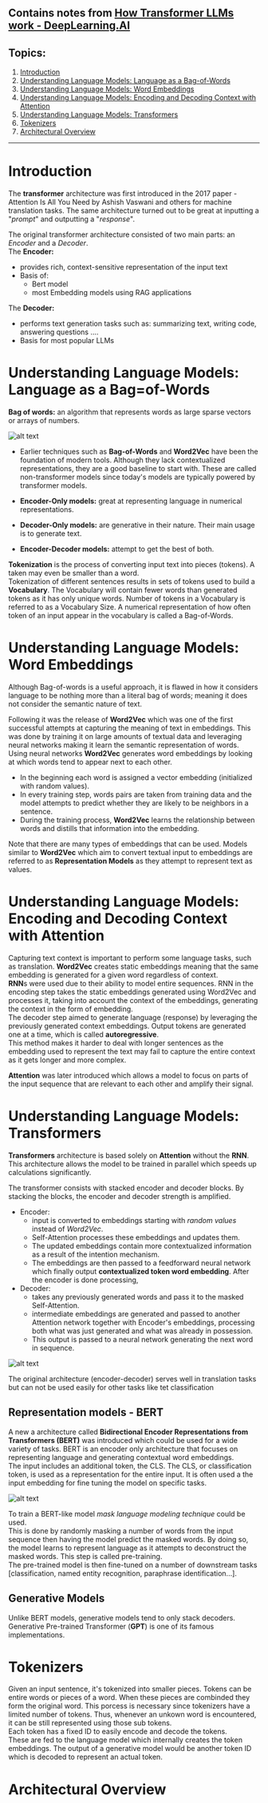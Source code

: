 Contains notes from [How Transformer LLMs work - DeepLearning.AI](https://learn.deeplearning.ai/courses/how-transformer-llms-work)
-----------
## Topics:

1. [Introduction](#intro)
2. [Understanding Language Models: Language as a Bag-of-Words](#bagOFwords)
3. [Understanding Language Models: Word Embeddings](#embeddings)
4. [Understanding Language Models: Encoding and Decoding Context with Attention](#EncodeDecode)
5. [Understanding Language Models: Transformers](#transformers)
6. [Tokenizers](#tokenizers)
7. [Architectural Overview](#arch_over)

-----------
# Introduction
<a id="intro"></a>
The **transformer** architecture was first introduced in the 2017 paper - Attention Is All You Need by Ashish Vaswani and others for machine translation tasks. The same architecture turned out to be great at inputting a "*prompt*" and outputting a "*response*".  

The original transformer architecture consisted of two main parts: an *Encoder* and a *Decoder*.  
The **Encoder:**
- provides rich, context-sensitive representation of the input text
- Basis of:
    - Bert model
    - most Embedding models using RAG applications

The **Decoder:**
- performs text generation tasks such as: summarizing text, writing code, answering questions ....
- Basis for most popular LLMs 

# Understanding Language Models: Language as a Bag=of-Words
<a id="bagOFwords"></a>

**Bag of words:** an algorithm that represents words as large sparse vectors or arrays of numbers.  

![alt text](image.png)  
- Earlier techniques such as **Bag-of-Words** and  **Word2Vec** have been the foundation of modern tools. Although they lack contextualized representations, they are a good baseline to start with. These are called non-transformer models since today's models are typically powered by transformer models.

- **Encoder-Only models:** great at representing language in numerical representations.

- **Decoder-Only models:** are generative in their nature. Their main usage is to generate text. 

- **Encoder-Decoder models:** attempt to get the best of both. 

**Tokenization** is the process of converting input text into pieces (tokens). A taken may even be smaller than a word.  
Tokenization of different sentences results in sets of tokens used to build a **Vocabulary**. The Vocabulary will contain fewer words than generated tokens as it has only unique words. Number of tokens in a Vocabulary is referred to as a Vocabulary Size. A numerical representation of how often token of an input appear in the vocabulary is called a Bag-of-Words.

# Understanding Language Models: Word Embeddings
<a id="embeddings"></a>

Although Bag-of-words is a useful approach, it is flawed in how it considers language to be nothing more than a literal bag of words; meaning it does not consider the semantic nature of text.  

Following it was the release of **Word2Vec** which was one of the first successful attempts at capturing the meaning of text in embeddings. This was done by training it on large amounts of textual data and leveraging neural networks making it learn the semantic representation of words.  
Using neural networks **Word2Vec** generates word embeddings by looking at which words tend to appear next to each other. 
- In the beginning each word is assigned a vector embedding (initialized with random values). 
- In every training step, words pairs are taken from training data and the model attempts to predict whether they are likely to be neighbors in a sentence.
- During the training process, **Word2Vec** learns the relationship between words and distills that information into the embedding.  

Note that there are many types of embeddings that can be used. Models similar to **Word2Vec** which aim to convert textual input to embeddings are referred to as **Representation Models** as they attempt to represent text as values.

# Understanding Language Models: Encoding and Decoding Context with Attention
<a id="EncodeDecode"></a>

Capturing text context is important to perform some language tasks, such as translation. 
**Word2Vec** creates static embeddings meaning that the same embedding is generated for a given word regardless of context.  
**RNN**s were used due to their ability to model entire sequences. RNN in the encoding step takes the static embeddings generated using Word2Vec and processes it, taking into account the context of the embeddings, generating the context in the form of embedding.  
The decoder step aimed to generate language (response) by leveraging the previously generated context embeddings. Output tokens are generated one at a time, which is called **autoregressive**.  
This method makes it harder to deal with longer sentences as the embedding used to represent the text may fail to  capture the entire context as it gets longer and more complex. 

**Attention** was later introduced which allows a model to focus on parts of the input sequence that are relevant to each other and amplify their signal. 

# Understanding Language Models: Transformers
<a id="transformers"></a>

**Transformers** architecture is based solely on **Attention** without the **RNN**. This architecture allows the model to be trained in parallel which speeds up calculations significantly.

The transformer consists with stacked encoder and decoder blocks. By stacking the blocks, the encoder and decoder strength is amplified.   
- Encoder: 
    - input is converted to embeddings starting with *random values* instead of *Word2Vec*.
    - Self-Attention processes these embeddings and updates them.
    - The updated embeddings contain more contextualized information as a result of the intention mechanism.
    - The embeddings are then passed to a feedforward neural network which finally output **contextualized token word embedding**.
After the encoder is done processing, 
- Decoder:
    - takes any previously generated words and pass it to the masked Self-Attention.
    - intermediate embeddings are generated and passed to another Attention network together with Encoder's embeddings, processing both what was just generated and what was already in possession.
    - This output is passed to a neural network generating the next word in sequence.

![alt text](image-1.png)

The original architecture (encoder-decoder) serves well in translation tasks but can not be used easily for other tasks like tet classification 

## Representation models - BERT

A new a architecture called **Bidirectional Encoder Representations from Transformers (BERT)** was introduced which could be used for a wide variety of tasks. BERT is an encoder only architecture that focuses on representing language and generating contextual word embeddings.  
The input includes an additional token, the CLS. The CLS, or classification token, is used as a representation for the entire input. It is often used a the input embedding for fine tuning the model on specific tasks.  

![alt text](image-2.png)

To train a BERT-like model *mask language modeling technique* could be used.  
This is done by randomly masking a number of words from the input sequence then having the model predict the masked words. By doing so, the model learns to represent language as it attempts to deconstruct the masked words. This step is called pre-training.  
The pre-trained model is then fine-tuned on a number of downstream tasks [classification, named entity recognition, paraphrase identification...].

## Generative Models

Unlike BERT models, generative models tend to only stack decoders. Generative Pre-trained Transformer (**GPT**) is one of its famous implementations. 

# Tokenizers
<a id="tokenizers"></a>

Given an input sentence, it's tokenized into smaller pieces. Tokens can be entire words or pieces of a word. When these pieces are combinded they form the original word. This porcess is necessary since tokenizers have a limited number of tokens. Thus, whenever an unkown word is encountered, it can be still represented using those sub tokens.  
Each token has a fixed ID to easily encode and decode the tokens.  
These are fed to the language model which internally creates the token embeddings. The output of a generative model would be another token ID which is decoded to represent an actual token.

# Architectural Overview
<a id="arch_over"></a>

